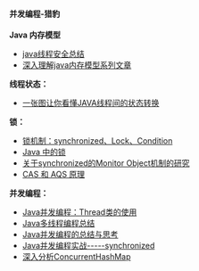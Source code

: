 #### 并发编程-猎豹

**Java 内存模型**
- [java线程安全总结](http://www.iteye.com/topic/806990)
- [深入理解java内存模型系列文章](http://ifeve.com/java-memory-model-0/)

**线程状态：**
- [一张图让你看懂JAVA线程间的状态转换](https://my.oschina.net/mingdongcheng/blog/139263)

**锁：**
- [锁机制：synchronized、Lock、Condition](http://blog.csdn.net/vking_wang/article/details/9952063)
- [Java 中的锁](http://wiki.jikexueyuan.com/project/java-concurrent/locks-in-java.html)
- [关于synchronized的Monitor Object机制的研究](https://blog.csdn.net/m_xiaoer/article/details/73274642)
- [CAS 和 AQS 原理](https://www.jianshu.com/p/12192b13990f)

**并发编程：**
- [Java并发编程：Thread类的使用](http://www.cnblogs.com/dolphin0520/p/3920357.html)
- [Java多线程编程总结](http://lavasoft.blog.51cto.com/62575/27069)
- [Java并发编程的总结与思考](http://www.jianshu.com/p/053943a425c3#)
- [Java并发编程实战-----synchronized](http://www.cnblogs.com/chenssy/p/4701027.html)
- [深入分析ConcurrentHashMap](http://www.infoq.com/cn/articles/ConcurrentHashMap)